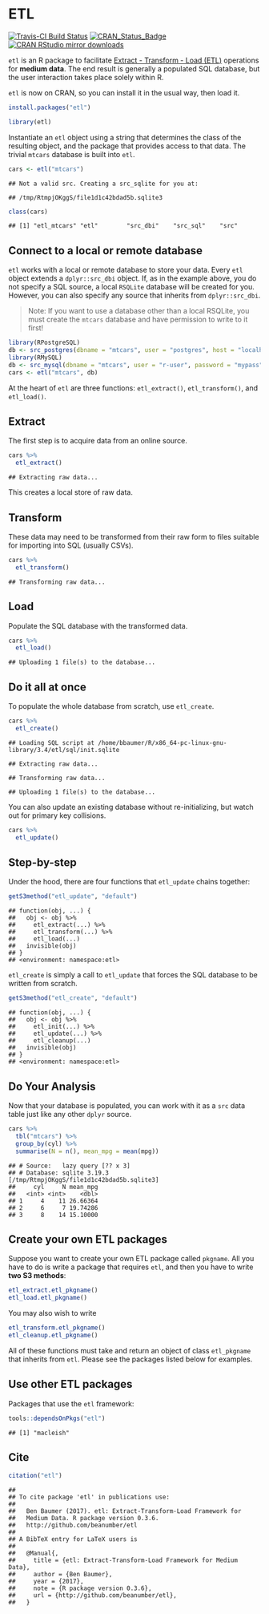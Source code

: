 ETL
================

[![Travis-CI Build Status](https://travis-ci.org/beanumber/etl.svg?branch=master)](https://travis-ci.org/beanumber/etl) [![CRAN\_Status\_Badge](http://www.r-pkg.org/badges/version/etl)](https://cran.r-project.org/package=etl) [![CRAN RStudio mirror downloads](http://cranlogs.r-pkg.org/badges/etl)](http://www.r-pkg.org/pkg/etl)

`etl` is an R package to facilitate [Extract - Transform - Load (ETL)](https://en.wikipedia.org/wiki/Extract,_transform,_load) operations for **medium data**. The end result is generally a populated SQL database, but the user interaction takes place solely within R.

`etl` is now on CRAN, so you can install it in the usual way, then load it.

``` r
install.packages("etl")
```

``` r
library(etl)
```

Instantiate an `etl` object using a string that determines the class of the resulting object, and the package that provides access to that data. The trivial `mtcars` database is built into `etl`.

``` r
cars <- etl("mtcars")
```

    ## Not a valid src. Creating a src_sqlite for you at:

    ## /tmp/RtmpjOKggS/file1d1c42bdad5b.sqlite3

``` r
class(cars)
```

    ## [1] "etl_mtcars" "etl"        "src_dbi"    "src_sql"    "src"

Connect to a local or remote database
-------------------------------------

`etl` works with a local or remote database to store your data. Every `etl` object extends a `dplyr::src_dbi` object. If, as in the example above, you do not specify a SQL source, a local `RSQLite` database will be created for you. However, you can also specify any source that inherits from `dplyr::src_dbi`.

> Note: If you want to use a database other than a local RSQLite, you must create the `mtcars` database and have permission to write to it first!

``` r
library(RPostgreSQL)
db <- src_postgres(dbname = "mtcars", user = "postgres", host = "localhost")
library(RMySQL)
db <- src_mysql(dbname = "mtcars", user = "r-user", password = "mypass", host = "localhost")
cars <- etl("mtcars", db)
```

At the heart of `etl` are three functions: `etl_extract()`, `etl_transform()`, and `etl_load()`.

Extract
-------

The first step is to acquire data from an online source.

``` r
cars %>%
  etl_extract()
```

    ## Extracting raw data...

This creates a local store of raw data.

Transform
---------

These data may need to be transformed from their raw form to files suitable for importing into SQL (usually CSVs).

``` r
cars %>%
  etl_transform()
```

    ## Transforming raw data...

Load
----

Populate the SQL database with the transformed data.

``` r
cars %>%
  etl_load()
```

    ## Uploading 1 file(s) to the database...

Do it all at once
-----------------

To populate the whole database from scratch, use `etl_create`.

``` r
cars %>%
  etl_create()
```

    ## Loading SQL script at /home/bbaumer/R/x86_64-pc-linux-gnu-library/3.4/etl/sql/init.sqlite

    ## Extracting raw data...

    ## Transforming raw data...

    ## Uploading 1 file(s) to the database...

You can also update an existing database without re-initializing, but watch out for primary key collisions.

``` r
cars %>%
  etl_update()
```

Step-by-step
------------

Under the hood, there are four functions that `etl_update` chains together:

``` r
getS3method("etl_update", "default")
```

    ## function(obj, ...) {
    ##   obj <- obj %>%
    ##     etl_extract(...) %>%
    ##     etl_transform(...) %>%
    ##     etl_load(...)
    ##   invisible(obj)
    ## }
    ## <environment: namespace:etl>

`etl_create` is simply a call to `etl_update` that forces the SQL database to be written from scratch.

``` r
getS3method("etl_create", "default")
```

    ## function(obj, ...) {
    ##   obj <- obj %>%
    ##     etl_init(...) %>%
    ##     etl_update(...) %>%
    ##     etl_cleanup(...)
    ##   invisible(obj)
    ## }
    ## <environment: namespace:etl>

Do Your Analysis
----------------

Now that your database is populated, you can work with it as a `src` data table just like any other `dplyr` source.

``` r
cars %>%
  tbl("mtcars") %>%
  group_by(cyl) %>%
  summarise(N = n(), mean_mpg = mean(mpg))
```

    ## # Source:   lazy query [?? x 3]
    ## # Database: sqlite 3.19.3 [/tmp/RtmpjOKggS/file1d1c42bdad5b.sqlite3]
    ##     cyl     N mean_mpg
    ##   <int> <int>    <dbl>
    ## 1     4    11 26.66364
    ## 2     6     7 19.74286
    ## 3     8    14 15.10000

Create your own ETL packages
----------------------------

Suppose you want to create your own ETL package called `pkgname`. All you have to do is write a package that requires `etl`, and then you have to write **two S3 methods**:

``` r
etl_extract.etl_pkgname()
etl_load.etl_pkgname()
```

You may also wish to write

``` r
etl_transform.etl_pkgname()
etl_cleanup.etl_pkgname()
```

All of these functions must take and return an object of class `etl_pkgname` that inherits from `etl`. Please see the packages listed below for examples.

Use other ETL packages
----------------------

Packages that use the `etl` framework:

``` r
tools::dependsOnPkgs("etl")
```

    ## [1] "macleish"

Cite
----

``` r
citation("etl")
```

    ## 
    ## To cite package 'etl' in publications use:
    ## 
    ##   Ben Baumer (2017). etl: Extract-Transform-Load Framework for
    ##   Medium Data. R package version 0.3.6.
    ##   http://github.com/beanumber/etl
    ## 
    ## A BibTeX entry for LaTeX users is
    ## 
    ##   @Manual{,
    ##     title = {etl: Extract-Transform-Load Framework for Medium Data},
    ##     author = {Ben Baumer},
    ##     year = {2017},
    ##     note = {R package version 0.3.6},
    ##     url = {http://github.com/beanumber/etl},
    ##   }
